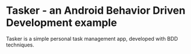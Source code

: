 # Tasker - an Android Behavior Driven Development example

Tasker is a simple personal task management app, developed with BDD techniques.